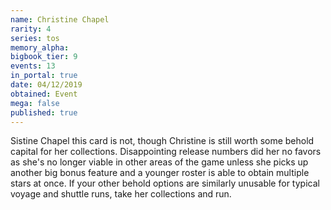 ```yaml
---
name: Christine Chapel
rarity: 4
series: tos
memory_alpha:
bigbook_tier: 9
events: 13
in_portal: true
date: 04/12/2019
obtained: Event
mega: false
published: true
---
```


Sistine Chapel this card is not, though Christine is still worth some behold capital for her collections. Disappointing release numbers did her no favors as she's no longer viable in other areas of the game unless she picks up another big bonus feature and a younger roster is able to obtain multiple stars at once. If your other behold options are similarly unusable for typical voyage and shuttle runs, take her collections and run.
